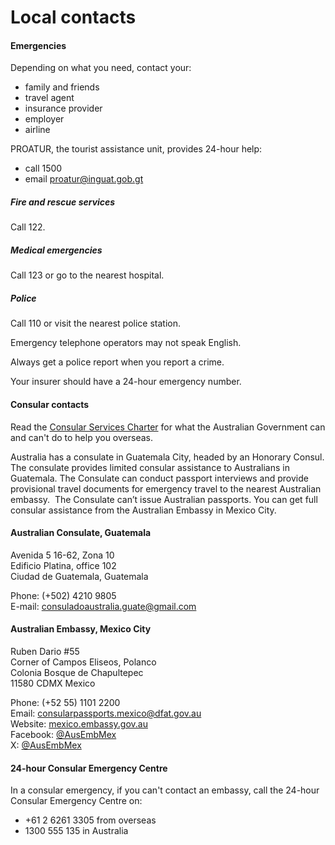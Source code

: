 # Local contacts

#### Emergencies

Depending on what you need, contact your:

* family and friends
* travel agent
* insurance provider
* employer
* airline

PROATUR, the tourist assistance unit, provides 24-hour help:

* call 1500
* email [proatur@inguat.gob.gt](mailto:proatur@inguat.gob.gt)

##### Fire and rescue services

Call 122.

##### Medical emergencies

Call 123 or go to the nearest hospital.

##### Police

Call 110 or visit the nearest police station.

Emergency telephone operators may not speak English.

Always get a police report when you report a crime.

Your insurer should have a 24-hour emergency number.

#### Consular contacts

Read the [Consular Services Charter](/consular-services/consular-services-charter "Consular Services Charter") for what the Australian Government can and can't do to help you overseas.

Australia has a consulate in Guatemala City, headed by an Honorary Consul. The consulate provides limited consular assistance to Australians in Guatemala. The Consulate can conduct passport interviews and provide provisional travel documents for emergency travel to the nearest Australian embassy.  The Consulate can’t issue Australian passports. You can get full consular assistance from the Australian Embassy in Mexico City.

#### Australian Consulate, Guatemala

Avenida 5 16-62, Zona 10  
Edificio Platina, office 102  
Ciudad de Guatemala, Guatemala

Phone: (+502) 4210 9805  
E-mail: [consuladoaustralia.guate@gmail.com](mailto:consuladoaustralia.guate@gmail.com)

#### Australian Embassy, Mexico City

Ruben Dario #55  
Corner of Campos Eliseos, Polanco  
Colonia Bosque de Chapultepec  
11580 CDMX Mexico

Phone: (+52 55) 1101 2200  
Email: [consularpassports.mexico@dfat.gov.au](mailto:consularpassports.mexico@dfat.gov.au)  
Website: [mexico.embassy.gov.au](https://mexico.embassy.gov.au/mcty/home.html)  
Facebook: [@AusEmbMex](https://www.facebook.com/AusEmbMex)  
X: [@AusEmbMex](https://x.com/AusEmbMex)

#### 24-hour Consular Emergency Centre

In a consular emergency, if you can't contact an embassy, call the 24-hour Consular Emergency Centre on:

* +61 2 6261 3305 from overseas
* 1300 555 135 in Australia